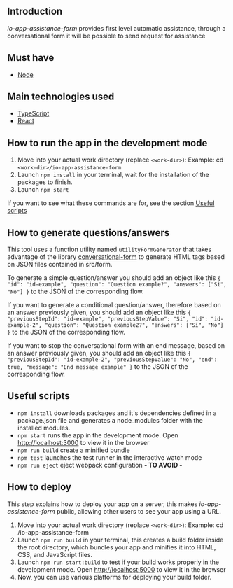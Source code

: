 ## Introduction

_io-app-assistance-form_ provides first level automatic assistance, through a conversational form it will be possible to send request for assistance

## Must have

- [Node](https://nodejs.org/en/)

## Main technologies used

- [TypeScript](https://www.typescriptlang.org/)
- [React](https://reactjs.org/)

## How to run the app in the development mode

1. Move into your actual work directory (replace `<work-dir>`):
   Example: cd `<work-dir>/io-app-assistance-form`
2. Launch `npm install` in your terminal, wait for the installation of the packages to finish.
3. Launch `npm start`

If you want to see what these commands are for, see the section [Useful scripts](#useful-scripts)

## How to generate questions/answers

This tool uses a function utility named `utilityFormGenerator` that takes advantage of the library [conversational-form](https://space10-community.github.io/conversational-form/docs/1.0.0/getting-started/) to generate HTML tags based on JSON files contained in src/form.

To generate a simple question/answer you should add an object like this `{ "id": "id-example", "question": "Question example?", "answers": ["Si", "No"] }` to the JSON of the corresponding flow.

If you want to generate a conditional question/answer, therefore based on an answer previously given, you should add an object like this `{ "previousStepId": "id-example", "previousStepValue": "Si", "id": "id-example-2", "question": "Question example2?", "answers": ["Si", "No"] }` to the JSON of the corresponding flow.

If you want to stop the conversational form with an end message, based on an answer previously given, you should add an object like this `{ "previousStepId": "id-example-2", "previousStepValue": "No", "end": true, "message": "End message example" }` to the JSON of the corresponding flow.

## Useful scripts

- `npm install` downloads packages and it's dependencies defined in a package.json file and generates a node_modules folder with the installed modules.
- `npm start` runs the app in the development mode. Open [http://localhost:3000](http://localhost:3000) to view it in the browser
- `npm run build` create a minified bundle
- `npm test` launches the test runner in the interactive watch mode
- `npm run eject` eject webpack configuration **- TO AVOID -**

## How to deploy

This step explains how to deploy your app on a server, this makes _io-app-assistance-form_ public, allowing other users to see your app using a URL.

1. Move into your actual work directory (replace `<work-dir>`):
   Example: cd <work-dir>/io-app-assistance-form
2. Launch `npm run build` in your terminal, this creates a build folder inside the root directory, which bundles your app and minifies it into HTML, CSS, and JavaScript files.
3. Launch `npm run start:build` to test if your build works properly in the development mode. Open [http://localhost:5000](http://localhost:5000) to view it in the browser
4. Now, you can use various platforms for deploying your build folder.
